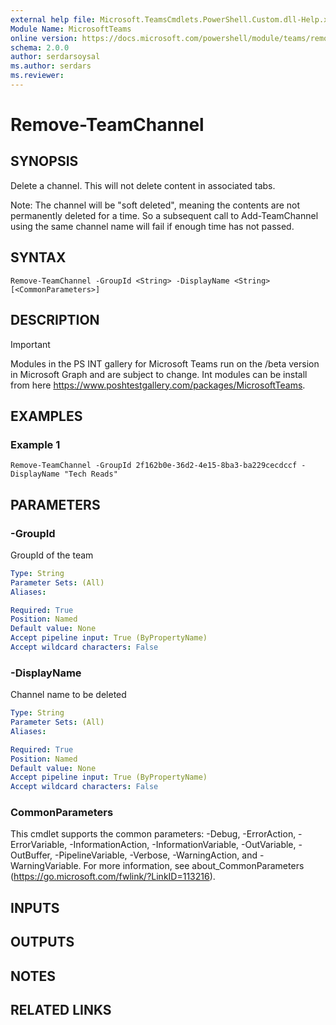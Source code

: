 ```yaml
---
external help file: Microsoft.TeamsCmdlets.PowerShell.Custom.dll-Help.xml
Module Name: MicrosoftTeams
online version: https://docs.microsoft.com/powershell/module/teams/remove-teamchannel
schema: 2.0.0
author: serdarsoysal
ms.author: serdars
ms.reviewer:
---
```


# Remove-TeamChannel

## SYNOPSIS

Delete a channel.
This will not delete content in associated tabs.

Note: The channel will be "soft deleted", meaning the contents are not permanently deleted for a time. 
So a subsequent call to Add-TeamChannel using the same channel name will fail if enough time has not passed.

## SYNTAX

```
Remove-TeamChannel -GroupId <String> -DisplayName <String> [<CommonParameters>]
```

## DESCRIPTION

> [!IMPORTANT]
> Modules in the PS INT gallery for Microsoft Teams run on the /beta version in Microsoft Graph and are subject to change. Int modules can be install from here <https://www.poshtestgallery.com/packages/MicrosoftTeams>.

## EXAMPLES

### Example 1
```
Remove-TeamChannel -GroupId 2f162b0e-36d2-4e15-8ba3-ba229cecdccf -DisplayName "Tech Reads"
```

## PARAMETERS

### -GroupId
GroupId of the team

```yaml
Type: String
Parameter Sets: (All)
Aliases:

Required: True
Position: Named
Default value: None
Accept pipeline input: True (ByPropertyName)
Accept wildcard characters: False
```

### -DisplayName
Channel name to be deleted

```yaml
Type: String
Parameter Sets: (All)
Aliases:

Required: True
Position: Named
Default value: None
Accept pipeline input: True (ByPropertyName)
Accept wildcard characters: False
```

### CommonParameters
This cmdlet supports the common parameters: -Debug, -ErrorAction, -ErrorVariable, -InformationAction, -InformationVariable, -OutVariable, -OutBuffer, -PipelineVariable, -Verbose, -WarningAction, and -WarningVariable.
For more information, see about_CommonParameters (https://go.microsoft.com/fwlink/?LinkID=113216).

## INPUTS

## OUTPUTS

## NOTES

## RELATED LINKS
